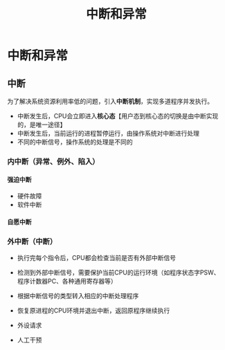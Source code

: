 ﻿---
title: '中断和异常'
tags: ['操作系统','中断','异常']
---
# 中断和异常

## 中断

为了解决系统资源利用率低的问题，引入**中断机制**，实现多道程序并发执行。

- 中断发生后，CPU会立即进入**核心态**【用户态到核心态的切换是由中断实现的，是唯一途径】
- 中断发生后，当前运行的进程暂停运行，由操作系统对中断进行处理
- 不同的中断信号，操作系统的处理是不同的

### 内中断（异常、例外、陷入）

#### 强迫中断

- 硬件故障
- 软件中断

#### 自愿中断

### 外中断（中断）

- 执行完每个指令后，CPU都会检查当前是否有外部中断信号
- 检测到外部中断信号，需要保护当前CPU的运行环境（如程序状态字PSW、程序计数器PC、各种通用寄存器等）
- 根据中断信号的类型转入相应的中断处理程序
- 恢复原进程的CPU环境并退出中断，返回原程序继续执行

- 外设请求
- 人工干预
